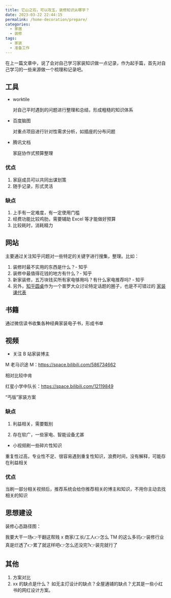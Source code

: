 ```yaml
---
title: 它山之石，可以攻玉，装修知识从哪学？
date: 2023-03-22 22:44:15
permalink: /home-decoration/prepare/
categories:
  - 家居
  - 装修
tags:
  - 家装
  - 准备工作
---
```


在上一篇文章中，说了会对自己学习家装知识做一点记录，作为起手篇，首先对自己学习的一些来源做一个梳理和记录吧。

## 工具

* worktile

  对自己平时遇到的问题进行整理和总结，形成粗糙的知识体系

* 百度脑图
  
  对重点项目进行针对性需求分析，如插座的分布问题

* 腾讯文档

  家庭协作式预算整理

### 优点

1. 家庭成员可以共同出谋划策
2. 随手记录，形式灵活

### 缺点

1. 上手有一定难度，有一定使用门槛
2. 经费功能比较鸡肋，需要辅助 Excel 等才能做好预算
3. 比较耗时，消耗精力

## 网站

主要通过关注知乎问题对一些特定的关键字进行搜集，整理。比如：

1. 装修时最不实用的东西是什么？- 知乎
2. 装修中最值得花钱的地方有什么？- 知乎
3. 新家装修，五万块钱买所有家电够用吗？有什么家电推荐吗? - 知乎
4. 另外，[知乎圆桌](https://www.zhihu.com/roundtable)作为一个普罗大众讨论特定话题的圈子，也是不可错过的
   [家装课代表](https://www.zhihu.com/roundtable/jiazhuangkdb)

## 书籍

通过微信读书收集各种经典家装电子书，形成书单

## 视频

* 关注 B 站家装博主

M 老马识途 M：<https://space.bilibili.com/586734662>

相对比较中肯

红星小学中队长：<https://space.bilibili.com/12119849>

“丐版”家装方案

### 缺点

1. 利益相关，需要甄别

2. 存在软广，一些家电、智能设备尤甚

* 小视频刷一些碎片性知识

重复性过高，专业性不足、很容易遇到重复性知识，浪费时间，没有解释，可能存在利益相关

### 优点

当刷一部分相关视频后，推荐系统会给你推荐相关的博主和知识，不用你主动去找相关的知识

## 思想建设

装修心态路径图：

我要大干一场👉干翻这帮贱 x 商家/工长/工人👉怎么 TM 的这么多坑👉装修行业真是烂透了👉累了就这样吧👉怎么还没完?👉装完就行了

## 其他

1. 方案对比
2. xx 的缺点是什么？
   如无主灯设计的缺点？全屋通铺的缺点？尤其是一些小红书的网红设计方案。